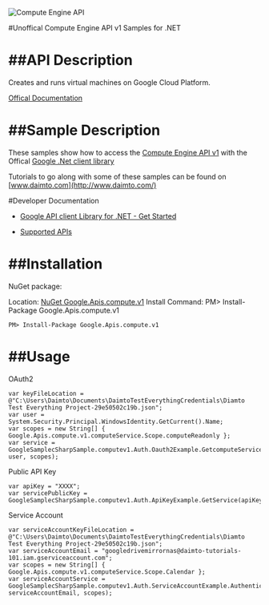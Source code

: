 ﻿![Compute Engine API](https://www.google.com/images/icons/product/compute_engine-32.png)

#Unoffical Compute Engine API v1 Samples for .NET  

##API Description
=============

Creates and runs virtual machines on Google Cloud Platform.

[Offical Documentation](https://developers.google.com/compute/docs/reference/latest/)

##Sample Description
=============

These samples show how to access the [Compute Engine API v1](https://developers.google.com/compute/docs/reference/latest/) with the Offical [Google .Net client library](https://github.com/google/google-api-dotnet-client)

Tutorials to go along with some of these samples can be found on [www.daimto.com](http://www.daimto.com/)

#Developer Documentation

* [Google API client Library for .NET - Get Started](https://developers.google.com/api-client-library/dotnet/get_started)

* [Supported APIs](https://developers.google.com/api-client-library/dotnet/apis/)

##Installation
=================================

NuGet package:

Location: [NuGet Google.Apis.compute.v1](https://www.nuget.org/packages/Google.Apis.compute.v1)
Install Command: PM>  Install-Package Google.Apis.compute.v1

```
PM> Install-Package Google.Apis.compute.v1
```

##Usage
=================================

OAuth2
```
var keyFileLocation = @"C:\Users\Daimto\Documents\DaimtoTestEverythingCredentials\Diamto Test Everything Project-29e50502c19b.json";
var user = System.Security.Principal.WindowsIdentity.GetCurrent().Name;
var scopes = new String[] { Google.Apis.compute.v1.computeService.Scope.computeReadonly };
var service = GoogleSamplecSharpSample.computev1.Auth.Oauth2Example.GetcomputeService(keyFileLocation, user, scopes);
```
Public API Key
```
var apiKey = "XXXX";
var servicePublicKey = GoogleSamplecSharpSample.computev1.Auth.ApiKeyExample.GetService(apiKey);
```
Service Account
```
var serviceAccountKeyFileLocation = @"C:\Users\Daimto\Documents\DaimtoTestEverythingCredentials\Diamto Test Everything Project-29e50502c19b.json";
var serviceAccountEmail = "googledrivemirrornas@daimto-tutorials-101.iam.gserviceaccount.com";
var scopes = new String[] { Google.Apis.compute.v1.computeService.Scope.Calendar };            
var serviceAccountService = GoogleSamplecSharpSample.computev1.Auth.ServiceAccountExample.AuthenticateServiceAccount(serviceAccountKeyFileLocation, serviceAccountEmail, scopes);
```
